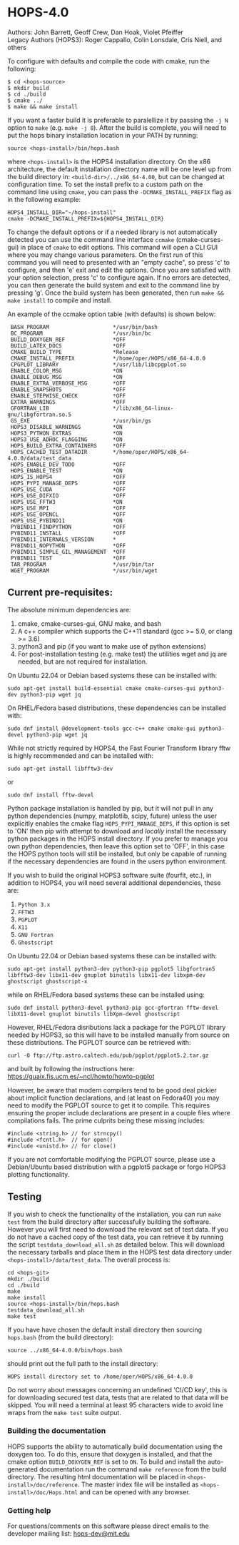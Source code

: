 # HOPS-4.0

Authors: John Barrett, Geoff Crew, Dan Hoak, Violet Pfeiffer  
Legacy Authors (HOPS3): Roger Cappallo, Colin Lonsdale, Cris Niell, and others  

To configure with defaults and compile the code with cmake, run the following:  

`$ cd <hops-source>` \
`$ mkdir build` \
`$ cd ./build` \
`$ cmake ../` \
`$ make && make install`

If you want a faster build it is preferable to paralellize it by passing the `-j N` option to `make` (e.g. `make -j 8`).
After the build is complete, you will need to put the hops binary installation location in your PATH by running:

`source <hops-install>/bin/hops.bash`

where `<hops-install>` is the HOPS4 installation directory. On the x86 architecture, the default installation directory name 
will be one level up from the build directory in: `<build-dir>/../x86_64-4.00`, but can be changed at configuration time. To set the install 
prefix to a custom path on the command line using `cmake`, you can pass the `-DCMAKE_INSTALL_PREFIX` flag as in the following example:

`HOPS4_INSTALL_DIR="~/hops-install"` \
`cmake -DCMAKE_INSTALL_PREFIX=${HOPS4_INSTALL_DIR}`


To change the default options or if a needed library is not automatically detected you can
use the command line interface `ccmake` (cmake-curses-gui) in place of `cmake` to edit options. This command will open a CLI
GUI where you may change various parameters. On the first run of this command you will need to presented with an "empty cache", so press 'c'
to configure, and then 'e' exit and edit the options. Once you are satisfied with your option selection, press 'c' to configure again. If no errors
are detected, you can then generate the build system and exit to the command line by pressing 'g'. Once the build system has been generated, then run `make && make install` to compile and install.

An example of the ccmake option table (with defaults) is shown below:
```
 BASH_PROGRAM                    */usr/bin/bash
 BC_PROGRAM                      */usr/bin/bc
 BUILD_DOXYGEN_REF               *OFF
 BUILD_LATEX_DOCS                *OFF
 CMAKE_BUILD_TYPE                *Release
 CMAKE_INSTALL_PREFIX            */home/oper/HOPS/x86_64-4.0.0
 CPGPLOT_LIBRARY                 */usr/lib/libcpgplot.so
 ENABLE_COLOR_MSG                *ON
 ENABLE_DEBUG_MSG                *ON
 ENABLE_EXTRA_VERBOSE_MSG        *OFF
 ENABLE_SNAPSHOTS                *OFF
 ENABLE_STEPWISE_CHECK           *OFF
 EXTRA_WARNINGS                  *OFF
 GFORTRAN_LIB                    */lib/x86_64-linux-gnu/libgfortran.so.5
 GS_EXE                          */usr/bin/gs
 HOPS3_DISABLE_WARNINGS          *ON
 HOPS3_PYTHON_EXTRAS             *ON
 HOPS3_USE_ADHOC_FLAGGING        *ON
 HOPS_BUILD_EXTRA_CONTAINERS     *OFF
 HOPS_CACHED_TEST_DATADIR        */home/oper/HOPS/x86_64-4.0.0/data/test_data
 HOPS_ENABLE_DEV_TODO            *OFF
 HOPS_ENABLE_TEST                *ON
 HOPS_IS_HOPS4                   *OFF
 HOPS_PYPI_MANAGE_DEPS           *OFF
 HOPS_USE_CUDA                   *OFF
 HOPS_USE_DIFXIO                 *OFF
 HOPS_USE_FFTW3                  *ON
 HOPS_USE_MPI                    *OFF
 HOPS_USE_OPENCL                 *OFF
 HOPS_USE_PYBIND11               *ON
 PYBIND11_FINDPYTHON             *OFF
 PYBIND11_INSTALL                *OFF
 PYBIND11_INTERNALS_VERSION      *
 PYBIND11_NOPYTHON               *OFF
 PYBIND11_SIMPLE_GIL_MANAGEMENT  *OFF
 PYBIND11_TEST                   *OFF
 TAR_PROGRAM                     */usr/bin/tar
 WGET_PROGRAM                    */usr/bin/wget
```

## Current pre-requisites:

The absolute minimum dependencies are:

1. cmake, cmake-curses-gui, GNU make, and bash
2. A c++ compiler which supports the C++11 standard (gcc >= 5.0, or clang >= 3.6)
3. python3 and pip (if you want to make use of python extensions)
4. For post-installation testing (e.g. make test) the utilities wget and jq are needed, but are not required for installation.

On Ubuntu 22.04 or Debian based systems these can be installed with:

```
sudo apt-get install build-essential cmake cmake-curses-gui python3-dev python3-pip wget jq
```
On RHEL/Fedora based distributions, these dependencies can be installed with:
```
sudo dnf install @development-tools gcc-c++ cmake cmake-gui python3-devel python3-pip wget jq
```
While not strictly required by HOPS4, the Fast Fourier Transform library fftw is highly recommended and can be installed with:
```
sudo apt-get install libfftw3-dev
```
or 
```
sudo dnf install fftw-devel
```

Python package installation is handled by pip, but it will not pull in any python dependencies (numpy, matplotlib, scipy, future) unless the user explicitly enables the cmake flag `HOPS_PYPI_MANAGE_DEPS`, if this option is set to 'ON' then pip with attempt to download and *locally* install the necessary python packages in the HOPS install directory. If you prefer to manage you own python dependencies, then leave this option set to 'OFF', in this case the HOPS python tools will still be installed, but only be capable of running if the necessary dependencies are found in the users python environment.

If you wish to build the original HOPS3 software suite (fourfit, etc.), in addition to HOPS4, you will need
several additional dependencies, these are:

1. `Python 3.x`
2. `FFTW3`
3. `PGPLOT`
4. `X11`
5. `GNU Fortran`
6. `Ghostscript`

On Ubuntu 22.04 or Debian based systems these can be installed with:

```
sudo apt-get install python3-dev python3-pip pgplot5 libgfortran5 libfftw3-dev libx11-dev gnuplot binutils libx11-dev libxpm-dev ghostscript ghostscript-x
```
while on RHEL/Fedora based systems these can be installed using:
```
sudo dnf install python3-devel python3-pip gcc-gfortran fftw-devel libX11-devel gnuplot binutils libXpm-devel ghostscript
```
However, RHEL/Fedora disributions lack a package for the PGPLOT library needed by HOPS3, so this will have to be installed manually 
from source on these distributions. The PGPLOT source can be retrieved with:
```
curl -O ftp://ftp.astro.caltech.edu/pub/pgplot/pgplot5.2.tar.gz 
```
and built by following the instructions here: https://guaix.fis.ucm.es/~ncl/howto/howto-pgplot

However, be aware that modern compilers tend to be good deal pickier about implicit function declarations, 
and (at least on Fedora40) you may need to modify the PGPLOT source to get it to compile. This requires ensuring the proper 
include declarations are present in a couple files where compilations fails. The prime culprits being these missing includes: 
```
#include <string.h> // for strncpy()
#include <fcntl.h>  // for open() 
#include <unistd.h> // for close()
```
If you are not comfortable modifying the PGPLOT source, please use a Debian/Ubuntu based distribution with a pgplot5 package 
or forgo HOPS3 plotting functionality.

## Testing
If you wish to check the functionality of the installation, you can run `make test` from the build directory after successfully building the software.
However you will first need to download the relevant set of test data. If you do not have a cached copy of the test data, you
can retrieve it by running the script `testdata_download_all.sh` as detailed below. This will download the necessary tarballs and place them in the HOPS test data directory under `<hops-install>/data/test_data`. The overall process is:

```
cd <hops-git>
mkdir ./build
cd ./build
make
make install
source <hops-install>/bin/hops.bash
testdata_download_all.sh
make test
```

If you have have chosen the default install directory then sourcing `hops.bash` (from the build directory):

`source ../x86_64-4.0.0/bin/hops.bash`

should print out the full path to the install directory:

`HOPS install directory set to /home/oper/HOPS/x86_64-4.0.0`

Do not worry about messages concerning an undefined 'CI/CD key', this is for downloading secured test data, tests that are related to that data will be skipped.
You will need a terminal at least 95 characters wide to avoid line wraps from the `make test` suite output. 

### Building the documentation
HOPS supports the ability to automatically build documentation using the doxygen too. To do this, ensure that doxygen is installed, and that the
cmake option `BUILD_DOXYGEN_REF` is set to `ON`. To build and install the auto-generated documentation run the command `make reference` from the build directory.
The resulting html documentation will be placed in `<hops-install>/doc/reference`. The master index file will be installed as `<hops-install>/doc/Hops.html` and can
be opened with any browser.

### Getting help

For questions/comments on this software please direct emails to the developer mailing list: hops-dev@mit.edu
